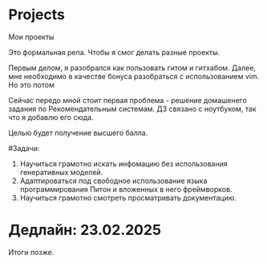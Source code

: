 # Projects
Мои проекты

Это формальная репа. Чтобы я смог делать разные проекты.

Первым делом, я разобрался как пользовать гитом и гитхабом.
Далее, мне необходимо в качестве бонуса разобраться с использованием vim. Но это потом

Сейчас передо мной стоит первая проблема - решение домашенего задания по Рекомендательным системам.
ДЗ связано с ноутбуком, так что я добавлю его сюда.

Целью будет получение высшего балла.

#Задачи:

1) Научиться грамотно искать инфомацию без использования генеративных моделей.
2) Адаптироваться под свободное использование языка программирования Питон и вложенных в него фреймворков.
3) Научиться грамотно смотреть просматривать документацию.

# Дедлайн: 23.02.2025

Итоги позже.


